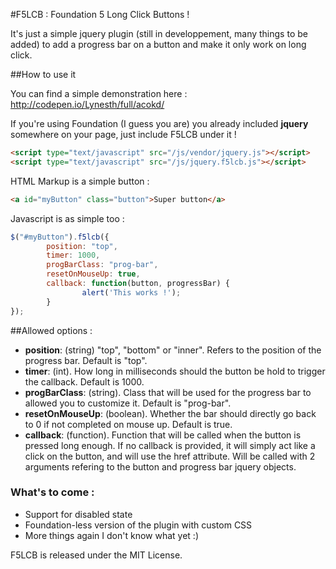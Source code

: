 #F5LCB : Foundation 5 Long Click Buttons !

It's just a simple jquery plugin (still in developpement, many things to be added) to add a progress bar on a button and make it only work on long click.


##How to use it

You can find a simple demonstration here : http://codepen.io/Lynesth/full/acokd/

If you're using Foundation (I guess you are) you already included **jquery** somewhere on your page, just include F5LCB under it !

```html
<script type="text/javascript" src="/js/vendor/jquery.js"></script>
<script type="text/javascript" src="/js/jquery.f5lcb.js"></script>
```

HTML Markup is a simple button :

```html
<a id="myButton" class="button">Super button</a>
```

Javascript is as simple too :

```javascript
$("#myButton").f5lcb({
        position: "top",
        timer: 1000,
        progBarClass: "prog-bar",
        resetOnMouseUp: true,
        callback: function(button, progressBar) {
                alert('This works !');
        }
});
```

##Allowed options :

- **position**: (string) "top", "bottom" or "inner". Refers to the position of the progress bar. Default is "top".
- **timer**: (int). How long in milliseconds should the button be hold to trigger the callback. Default is 1000.
- **progBarClass**: (string). Class that will be used for the progress bar to allowed you to customize it. Default is "prog-bar".
- **resetOnMouseUp**: (boolean). Whether the bar should directly go back to 0 if not completed on mouse up. Default is true.
- **callback**: (function). Function that will be called when the button is pressed long enough. If no callback is provided, it will simply act like a click on the button, and will use the href attribute. Will be called with 2 arguments refering to the button and progress bar jquery objects.


### What's to come :

- Support for disabled state
- Foundation-less version of the plugin with custom CSS
- More things again I don't know what yet :)


F5LCB is released under the MIT License.
